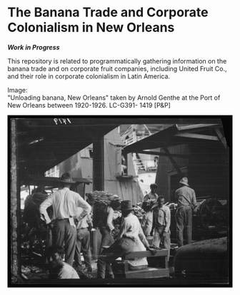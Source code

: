 # The Banana Trade and Corporate Colonialism in New Orleans

***Work in Progress*** 

This repository is related to programmatically gathering information on the banana trade and on corporate fruit companies, including United Fruit Co., and their role in corporate colonialism in Latin America. 

Image:<br/>
"Unloading banana, New Orleans" taken by Arnold Genthe at the Port of New Orleans between 1920-1926. 
LC-G391- 1419 [P&P]

![Unloading bananas, New Orleans](7a03431v.jpg)
